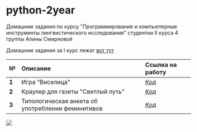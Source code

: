 # python-2year
Домашние задания по курсу "Программирование и компьютерные инструменты лингвистического исследования" студентки II курса 4 группы Алины Смирновой

Домашние задания за I курс лежат [вот тут](https://www.github.com)

№|Описание|Ссылка на работу
---|:---|:---
**1**|Игра "Виселица"|[*Код*](https://www.github.com/)
**2**|Краулер для газеты "Светлый путь"|[*Код*](https://www.github.com/)
**3**|Типологическая анкета об употреблении феминитивов|[*Код*](https://www.github.com/)

![](https://cs11.pikabu.ru/post_img/2018/04/24/4/1524546848176425783.jpg)


